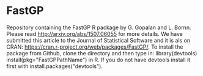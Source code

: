 # FastGP
Repository containing the FastGP R package by G. Gopalan and L. Bornn. Please read http://arxiv.org/abs/1507.06055 for more details. We have submitted this article to the Journal of Statistical Software and it is als on CRAN: https://cran.r-project.org/web/packages/FastGP/. To install the package from Github, clone the directory and then type in:
library(devtools)
install(pkg="FastGPPathName")
in R. If you do not have devtools install it first with install.packages("devtools").


